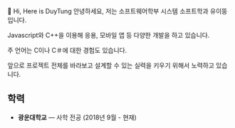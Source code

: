 👋 Hi, Here is DuyTung
안녕하세요, 저는 소프트웨어학부 시스템 소프트학과 유이뚱 입니다.

Javascript와 C++을 이용해 응용, 모바일 앱 등 다양한 개발을 하고 있습니다.

주 언어는 C이나 C＃에 대한 경험도 있습니다.

앞으로 프로젝트 전체를 바라보고 설계할 수 있는 실력을 키우기 위해서 노력하고 있습니다.

## 학력
- **광운대학교** — 사학 전공 (2018년 9월 - 현재)






<!---
nldtung98/nldtung98 is a ✨ special ✨ repository because its `README.md` (this file) appears on your GitHub profile.
You can click the Preview link to take a look at your changes.
--->

